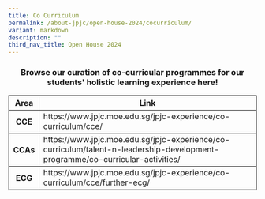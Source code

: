 ```yaml
---
title: Co Curriculum
permalink: /about-jpjc/open-house-2024/cocurriculum/
variant: markdown
description: ""
third_nav_title: Open House 2024
---
```

<div align="justify">

<h3><center>Browse our curation of co-curricular programmes for our students' holistic learning experience here!</center></h3>
	

<table border="1">
 <tbody><tr> 
    <th>Area</th>
    <th>Link</th>
      </tr>
  <tr>
    <th>CCE</th>
    <td>https://www.jpjc.moe.edu.sg/jpjc-experience/co-curriculum/cce/</td>
    </tr>
  <tr> 
    <th>CCAs</th>
    <td>https://www.jpjc.moe.edu.sg/jpjc-experience/co-curriculum/talent-n-leadership-development-programme/co-curricular-activities/</td>
 </tr>
 <tr> 
    <th>ECG</th>
    <td> https://www.jpjc.moe.edu.sg/jpjc-experience/co-curriculum/cce/further-ecg/</td>
 </tr>
 
<tr>
</tr>
	
</tbody></table>
	
	
	
	

	
<div></div></div>